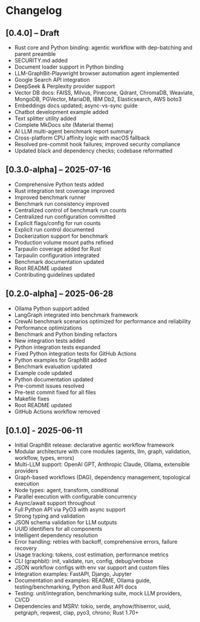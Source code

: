 # Changelog

## [0.4.0] – Draft

- Rust core and Python binding: agentic workflow with dep-batching and parent preamble
- SECURITY.md added
- Document loader support in Python binding
- LLM-GraphBit-Playwright browser automation agent implemented
- Google Search API integration
- DeepSeek & Perplexity provider support
- Vector DB docs: FAISS, Milvus, Pinecone, Qdrant, ChromaDB, Weaviate, MongoDB, PGVector, MariaDB, IBM Db2, Elasticsearch, AWS boto3
- Embeddings docs updated; async-vs-sync guide
- Chatbot development example added
- Text splitter utility added
- Complete MkDocs site (Material theme)
- AI LLM multi-agent benchmark report summary
- Cross-platform CPU affinity logic with macOS fallback
- Resolved pre-commit hook failures; improved security compliance
- Updated black and dependency checks; codebase reformatted


## [0.3.0-alpha] – 2025-07-16

- Comprehensive Python tests added
- Rust integration test coverage improved
- Improved benchmark runner
- Benchmark run consistency improved
- Centralized control of benchmark run counts
- Centralized run configuration committed
- Explicit flags/config for run counts
- Explicit run control documented
- Dockerization support for benchmark
- Production volume mount paths refined
- Tarpaulin coverage added for Rust
- Tarpaulin configuration integrated
- Benchmark documentation updated
- Root README updated
- Contributing guidelines updated


## [0.2.0-alpha] – 2025-06-28

- Ollama Python support added
- LangGraph integrated into benchmark framework
- CrewAI benchmark scenarios optimized for performance and reliability
- Performance optimizations
- Benchmark and Python binding refactors
- New integration tests added
- Python integration tests expanded
- Fixed Python integration tests for GitHub Actions
- Python examples for GraphBit added
- Benchmark evaluation updated
- Example code updated
- Python documentation updated
- Pre-commit issues resolved
- Pre-test commit fixed for all files
- Makefile fixes
- Root README updated
- GitHub Actions workflow removed


## [0.1.0] - 2025-06-11

- Initial GraphBit release: declarative agentic workflow framework
- Modular architecture with core modules (agents, llm, graph, validation, workflow, types, errors)
- Multi-LLM support: OpenAI GPT, Anthropic Claude, Ollama, extensible providers
- Graph-based workflows (DAG), dependency management, topological execution
- Node types: agent, transform, conditional
- Parallel execution with configurable concurrency
- Async/await support throughout
- Full Python API via PyO3 with async support
- Strong typing and validation
- JSON schema validation for LLM outputs
- UUID identifiers for all components
- Intelligent dependency resolution
- Error handling: retries with backoff, comprehensive errors, failure recovery
- Usage tracking: tokens, cost estimation, performance metrics
- CLI (graphbit): init, validate, run, config, debug/verbose
- JSON workflow configs with env var support and custom files
- Integration examples: FastAPI, Django, Jupyter
- Documentation and examples: README, Ollama guide, testing/benchmarking, Python and Rust API docs
- Testing: unit/integration, benchmarking suite, mock LLM providers, CI/CD
- Dependencies and MSRV: tokio, serde, anyhow/thiserror, uuid, petgraph, reqwest, clap, pyo3, chrono; Rust 1.70+

